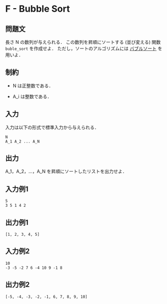 # F - Bubble Sort

## 問題文

長さ N の数列が与えられる．
この数列を昇順にソートする (並び変える) 関数 `buble_sort` を作成せよ．
ただし，ソートのアルゴリズムには [バブルソート](https://ja.wikipedia.org/wiki/%E3%83%90%E3%83%96%E3%83%AB%E3%82%BD%E3%83%BC%E3%83%88) を用いよ．

## 制約

- N は正整数である．

- A_i は整数である．

## 入力

入力は以下の形式で標準入力から与えられる．

```
N
A_1 A_2 ... A_N
```

## 出力

A_1，A_2，...，A_N を昇順にソートしたリストを出力せよ．

## 入力例1

```
5
3 5 1 4 2
```

## 出力例1

```
[1, 2, 3, 4, 5]
```

## 入力例2

```
10
-3 -5 -2 7 6 -4 10 9 -1 8
```

## 出力例2

```
[-5, -4, -3, -2, -1, 6, 7, 8, 9, 10]
```

